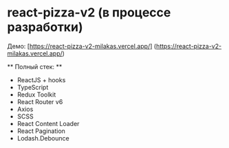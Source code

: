 # react-pizza-v2 (в процессе разработки)

Демо: [https://react-pizza-v2-milakas.vercel.app/] (https://react-pizza-v2-milakas.vercel.app/)

** Полный стек: **
- ReactJS + hooks
- TypeScript
- Redux Toolkit
- React Router v6 
- Axios
- SCSS 
- React Content Loader
- React Pagination
- Lodash.Debounce
